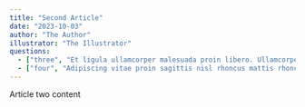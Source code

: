 ```yaml
---
title: "Second Article"
date: "2023-10-03"
author: "The Author"
illustrator: "The Illustrator"
questions:
  - ["three", "Et ligula ullamcorper malesuada proin libero. Ullamcorper sit amet risus nullam."]
  - ["four", "Adipiscing vitae proin sagittis nisl rhoncus mattis rhoncus."]
---
```


Article two content